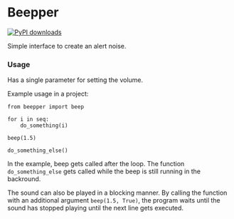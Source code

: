 # Beepper

[![PyPI downloads](https://img.shields.io/pypi/dm/beepper.svg)](https://pypi.org/project/beepper/)

Simple interface to create an alert noise.

### Usage

Has a single parameter for setting the volume.

Example usage in a project:

    from beepper import beep

    for i in seq:
        do_something(i)

    beep(1.5)

    do_something_else()

In the example, beep gets called after the loop. The function `do_something_else` gets called while the beep is still running in the backround.

The sound can also be played in a blocking manner. By calling the function with an additional argument `beep(1.5, True)`, the program waits until the sound has stopped playing until the next line gets executed.